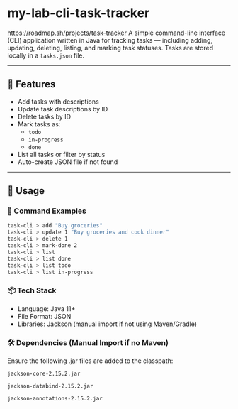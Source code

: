 # my-lab-cli-task-tracker
https://roadmap.sh/projects/task-tracker
A simple command-line interface (CLI) application written in Java for tracking tasks — including adding, updating, deleting, listing, and marking task statuses. Tasks are stored locally in a `tasks.json` file.

---

## 📌 Features

- Add tasks with descriptions
- Update task descriptions by ID
- Delete tasks by ID
- Mark tasks as:
  - `todo`
  - `in-progress`
  - `done`
- List all tasks or filter by status
- Auto-create JSON file if not found

---

## 🚀 Usage

### 💬 Command Examples
```bash
task-cli > add "Buy groceries"
task-cli > update 1 "Buy groceries and cook dinner"
task-cli > delete 1
task-cli > mark-done 2
task-cli > list
task-cli > list done
task-cli > list todo
task-cli > list in-progress

```
### 📦 Tech Stack
- Language: Java 11+
- File Format: JSON
- Libraries: Jackson (manual import if not using Maven/Gradle)
### 🛠 Dependencies (Manual Import if no Maven)
Ensure the following .jar files are added to the classpath:

`jackson-core-2.15.2.jar`

`jackson-databind-2.15.2.jar`

`jackson-annotations-2.15.2.jar`
